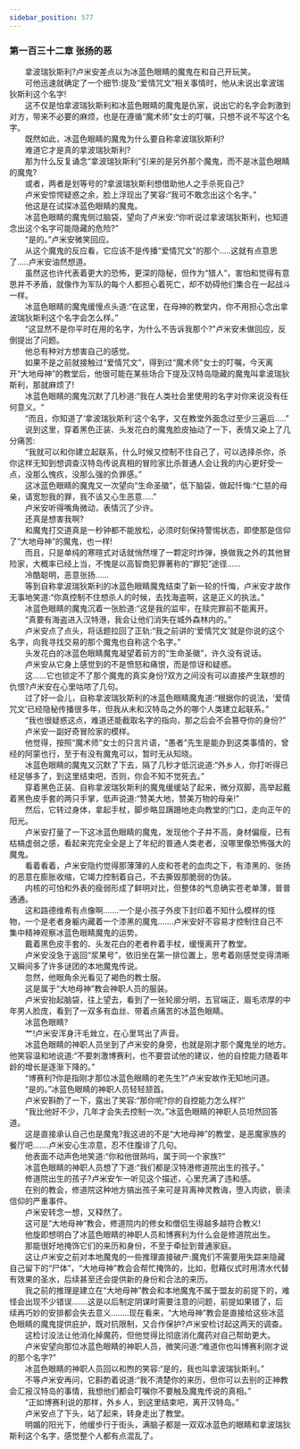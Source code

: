 ```yaml
---
sidebar_position: 577
---
```

### 第一百三十二章 张扬的恶  


　　拿波瑞狄斯利?卢米安差点以为冰蓝色眼睛的魔鬼在和自己开玩笑。  
　　可他迅速就确定了一个细节:提及“爱情咒文”相关事情时，他从未说出拿波瑞狄斯利这个名字!  
　　这不仅是怕拿波瑞狄斯利和冰蓝色眼睛的魔鬼是仇家，说出它的名字会刺激到对方，带来不必要的麻烦，也是在遵循“魔术师”女士的叮嘱，只想不说不写这个名字。  
　　既然如此，冰蓝色眼睛的魔鬼为什么要自称拿波瑞狄斯利?  
　　难道它才是真的拿波瑞狄斯利?  
　　那为什么反复诵念“拿波瑞狄斯利”引来的是另外那个魔鬼，而不是冰蓝色眼睛的魔鬼?  
　　或者，两者是划等号的?拿波瑞狄斯利想借助他人之手杀死自己?  
　　卢米安惊愕疑惑之余，脸上浮现出了笑容:“我可不敢念出这个名字。”  
　　他这是在试探冰蓝色眼睛的魔鬼。  
　　冰蓝色眼睛的魔鬼侧过脑袋，望向了卢米安:“你听说过拿波瑞狄斯利，也知道念出这个名字可能隐藏的危险?”  
　　“是的。”卢米安微笑回应。  
　　从这个魔鬼的反应看，它应该不是传播“爱情咒文”的那个..…这就有点意思了.....卢米安油然想道。  
　　虽然这也许代表着更大的恐怖，更深的隐秘，但作为“猎人”，害怕和觉得有意思并不矛盾，就像作为军队的每个人都担心着死亡，却不妨碍他们集合在一起战斗一样。  
　　冰蓝色眼睛的魔鬼缓慢点头道:“在这里，在母神的教堂内，你不用担心念出拿波瑞狄斯利这个名字会怎么样。”  
　　“这显然不是你平时在用的名字，为什么不告诉我那个?”卢米安未做回应，反倒提出了问题。  
　　他总有种对方想害自己的感觉。  
　　如果不是之前就接触过“爱情咒文”，得到过“魔术师”女士的叮嘱，今天离开“大地母神”的教堂后，他很可能在某些场合下提及汉特岛隐藏的魔鬼叫拿波瑞狄斯利，那就麻烦了!  
　　冰蓝色眼睛的魔鬼沉默了几秒道:“我在人类社会里使用的名字对你来说没有任何意义。“  
　　“而且，你知道了‘拿波瑞狄斯利’这个名字，又在教堂外面念过至少三遍后.....”  
　　说到这里，穿着黑色正装、头发花白的魔鬼脸皮抽动了一下，表情又染上了几分痛苦:  
　　“我就可以和你建立起联系，什么时候又控制不住自己了，可以选择杀你，杀你这样无知到想调查汉特岛传说真相的冒险家比杀普通人会让我的内心更好受一点，没那么愧疚，没那么强的负罪感。”  
　　这冰蓝色眼睛的魔鬼又一次望向“生命圣徽”，低下脑袋，做起忏悔:“仁慈的母亲，请宽恕我的罪，我不该又心生恶意.….”  
　　卢米安听得嘴角微动，表情沉了少许。  
　　还真是想害我啊?  
　　和魔鬼打交道真是一秒钟都不能放松，必须时刻保持警惕状态，即使那是信仰了“大地母神”的魔鬼，也一样!  
　　而且，只是单纯的寒暄式对话就悄然埋了一颗定时炸弹，换做我之外的其他冒险家，大概率已经上当，不愧是以高智商犯罪著称的“罪犯”途径......  
　　冷酷聪明，恶意张扬……  
　　等到自称拿波瑞狄斯利的冰蓝色眼睛魔鬼结束了新一轮的忏悔，卢米安才故作无事地笑道:“你真控制不住想杀人的时候，去找海盗啊，这是正义的执法。”  
　　冰蓝色眼睛的魔鬼沉着一张脸道:“这是我的监牢，在赎完罪前不能离开。  
　　“真要有海盗进入汉特港，我会让他们消失在城外森林内的。”  
　　卢米安点了点头，将话题拉回了正轨:“我之前讲的‘爱情咒文’就是你说的这个名字，向我寻找交易的那个魔鬼也自称这个名字。”  
　　头发花白的冰蓝色眼睛魔鬼凝望着前方的“生命圣徽”，许久没有说话。  
　　卢米安从它身上感觉到的不是愤怒和痛恨，而是惊讶和疑惑。  
　　这……它也锁定不了那个魔鬼的真实身份?双方之间没有可以直接产生联想的仇恨?卢米安在心里咕哝了几句。  
　　过了好一会儿，自称拿波瑞狄斯利的冰蓝色眼睛魔鬼道:“根据你的说法，‘爱情咒文’已经隐秘传播很多年，但我从未和汉特岛之外的哪个人类建立起联系。”  
　　“我也很疑惑这点，难道还能截取名字的指向，那之后会不会篡夺你的身份?”  
　　卢米安一副好奇冒险家的模样。  
　　他觉得，按照“魔术师”女士的只言片语，“愚者”先生是能办到这类事情的，曾经的阿蒙也行，至于有没有魔鬼可以，暂时无从知晓。  
　　冰蓝色眼睛的魔鬼又沉默了下去，隔了几秒才低沉说道:“外乡人，你打听得已经足够多了，到这里结束吧，否则，你会不知不觉死去。”  
　　穿着黑色正装、自称拿波瑞狄斯利的魔鬼缓缓站了起来，微分双脚，高举起戴着黑色皮手套的两只手掌，低声说道:“赞美大地，赞美万物的母亲!”  
　　然后，它转过身体，拿起手杖，脚步略显蹒跚地走向教堂的门口，走向正午的阳光。  
　　卢米安打量了一下这冰蓝色眼睛的魔鬼，发现他个子并不高，身材偏瘦，已有枯槁虚弱之感，看起来完完全全是上了年纪的普通人类老者，没哪里像恐怖强大的魔鬼。  
　　看着看着，卢米安隐约觉得那薄薄的人皮和苍老的血肉之下，有漆黑的、张扬的恶意在膨胀收缩，它竭力控制着自己，不去撕毁那脆弱的伪装。  
　　内核的可怕和外表的瘦弱形成了鲜明对比，但整体的气息确实苍老单薄，普普通通。  
　　这和路德维希有点像啊.……一个是小孩子外皮下封印着不知什么模样的怪物，一个是老者身躯内藏着一个漆黑的魔鬼…….卢米安好不容易才控制住自己不集中精神观察冰蓝色眼睛魔鬼的运势。  
　　戴着黑色皮手套的、头发花白的老者杵着手杖，缓慢离开了教堂。  
　　卢米安没急于返回“浆果号”，依旧坐在第一排位置上，思考着刚感觉变得清晰又瞬间多了许多谜团的本地魔鬼传说。  
　　忽然，他眼角余光看见了褐色的教士服。  
　　这是属于“大地母神”教会神职人员的服装。  
　　卢米安抬起脑袋，往上望去，看到了一张轮廓分明，五官端正，眉毛浓厚的中年男人脸庞，看到了一双多有血丝、带着点痛苦的冰蓝色眼睛。  
　　冰蓝色眼睛?  
　　艹!卢米安浑身汗毛耸立，在心里骂出了声音。  
　　冰蓝色眼睛的神职人员坐到了卢米安的身旁，也就是刚才那个魔鬼坐的地方。他笑容温和地说道:“不要刺激博赛利，也不要尝试他的建议，他的自控能力随着年龄的增长是逐渐下降的。”  
　　“博赛利?你是指刚才那位冰蓝色眼睛的老先生?”卢米安故作无知地问道。  
　　“是的。”冰蓝色眼睛的神职人员轻轻颔首。  
　　卢米安斟酌了一下，露出了笑容:“那你呢?你的自控能力怎么样?”  
　　“我比他好不少，几年才会失去控制一次。”冰蓝色眼睛的神职人员坦然回答道。  
　　这是直接承认自己也是魔鬼?我这进的不是“大地母神”的教堂，是恶魔家族的餐厅吧.……卢米安心生凉意，忍不住腹诽了几句。  
　　他表面不动声色地笑道:“你和他很熟吗，属于同一个家族?”  
　　冰蓝色眼睛的神职人员想了下道:“我们都是汉特港修道院出生的孩子。”  
　　修道院出生的孩子?卢米安乍一听见这个描述，心里充满了违和感。  
　　在别的教会，修道院这种地方搞出孩子来可是背离神灵教诲，堕入肉欲，亵渎信仰的严重事件。  
　　卢米安转念一想，又释然了。  
　　这可是“大地母神”教会，修道院内的修女和僧侣生得越多越符合教义!  
　　他旋即想明白了冰蓝色眼睛的神职人员和博赛利为什么会是修道院出生。  
　　那能很好地掩饰它们的来历和身份，不至于牵扯到普通家庭。  
　　这让卢米安之前对本地魔鬼的一些推理直接破产:魔鬼们不需要用失踪来隐藏自己留下的“尸体”，“大地母神”教会会帮忙掩饰的，比如，慰藉仪式时用清水代替有效果的圣水，后续甚至还会提供新的身份和合法的来历。  
　　我之前的推理是建立在“大地母神”教会和本地魔鬼不属于盟友的前提下的，难怪会出现不少错误…….这是以后制定阴谋时需要注意的问题，前提如果错了，后续再巧妙的安排都会失去意义.…….现在看来，“大地母神”教会是直接给这些冰蓝色眼睛的魔鬼提供庇护，既对抗限制，又合作保护?卢米安检讨起这两天的调查。  
　　这检讨没法让他消化掉魔药，但他觉得比彻底消化魔药对自己帮助更大。  
　　卢米安望向那位冰蓝色眼睛的神职人员，微笑问道:“难道你也叫博赛利刚才说的那个名字?”  
　　冰蓝色眼睛的神职人员回以和煦的笑容:“是的，我也叫拿波瑞狄斯利。”  
　　不等卢米安再问，它斟酌着说道:“我不清楚你的来历，但你可以去别的正神教会汇报汉特岛的事情，我想他们都会叮嘱你不要触及魔鬼传说的真相。”  
　　“正如博赛利说的那样，外乡人，到这里结束吧，离开汉特岛。”  
　　卢米安点了下头，站了起来，转身走出了教堂。  
　　明媚的阳光下，他缓步行于街头，满脑子都是一双双冰蓝色的眼睛和拿波瑞狄斯利这个名字，感觉整个人都有点混乱了。  
